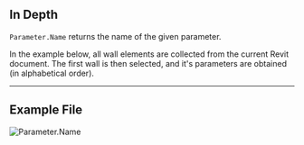 ## In Depth
`Parameter.Name` returns the name of the given parameter.

In the example below, all wall elements are collected from the current Revit document. The first wall is then selected, and it's parameters are obtained (in alphabetical order).

___
## Example File

![Parameter.Name](./Revit.Elements.Parameter.Name_img.jpg)